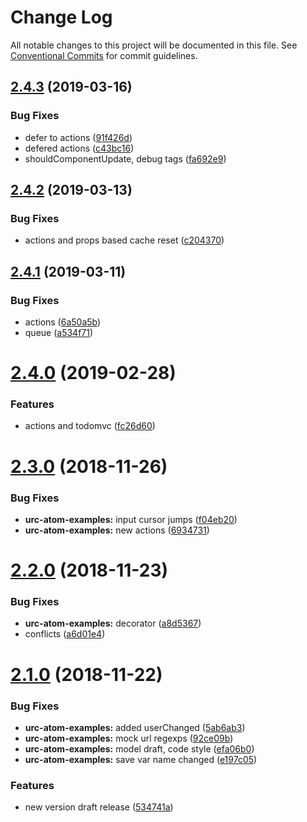 # Change Log

All notable changes to this project will be documented in this file.
See [Conventional Commits](https://conventionalcommits.org) for commit guidelines.

## [2.4.3](https://github.com/zerkalica/urc-atom/compare/v2.4.2...v2.4.3) (2019-03-16)


### Bug Fixes

* defer to actions ([91f426d](https://github.com/zerkalica/urc-atom/commit/91f426d))
* defered actions ([c43bc16](https://github.com/zerkalica/urc-atom/commit/c43bc16))
* shouldComponentUpdate, debug tags ([fa692e9](https://github.com/zerkalica/urc-atom/commit/fa692e9))





## [2.4.2](https://github.com/zerkalica/urc-atom/compare/v2.4.1...v2.4.2) (2019-03-13)


### Bug Fixes

* actions and props based cache reset ([c204370](https://github.com/zerkalica/urc-atom/commit/c204370))





## [2.4.1](https://github.com/zerkalica/urc-atom/compare/v2.4.0...v2.4.1) (2019-03-11)


### Bug Fixes

* actions ([6a50a5b](https://github.com/zerkalica/urc-atom/commit/6a50a5b))
* queue ([a534f71](https://github.com/zerkalica/urc-atom/commit/a534f71))





# [2.4.0](https://github.com/zerkalica/urc-atom/compare/v2.3.0...v2.4.0) (2019-02-28)


### Features

* actions and todomvc ([fc26d60](https://github.com/zerkalica/urc-atom/commit/fc26d60))





# [2.3.0](https://github.com/zerkalica/urc-atom/compare/v2.2.0...v2.3.0) (2018-11-26)


### Bug Fixes

* **urc-atom-examples:** input cursor jumps ([f04eb20](https://github.com/zerkalica/urc-atom/commit/f04eb20))
* **urc-atom-examples:** new actions ([6934731](https://github.com/zerkalica/urc-atom/commit/6934731))





# [2.2.0](https://github.com/zerkalica/urc-atom/compare/v2.1.0...v2.2.0) (2018-11-23)


### Bug Fixes

* **urc-atom-examples:** decorator ([a8d5367](https://github.com/zerkalica/urc-atom/commit/a8d5367))
* conflicts ([a6d01e4](https://github.com/zerkalica/urc-atom/commit/a6d01e4))





# [2.1.0](https://github.com/zerkalica/urc-atom/compare/v1.0.8...v2.1.0) (2018-11-22)


### Bug Fixes

* **urc-atom-examples:** added userChanged ([5ab6ab3](https://github.com/zerkalica/urc-atom/commit/5ab6ab3))
* **urc-atom-examples:** mock url regexps ([92ce09b](https://github.com/zerkalica/urc-atom/commit/92ce09b))
* **urc-atom-examples:** model draft, code style ([efa06b0](https://github.com/zerkalica/urc-atom/commit/efa06b0))
* **urc-atom-examples:** save var name changed ([e197c05](https://github.com/zerkalica/urc-atom/commit/e197c05))


### Features

* new version draft release ([534741a](https://github.com/zerkalica/urc-atom/commit/534741a))
